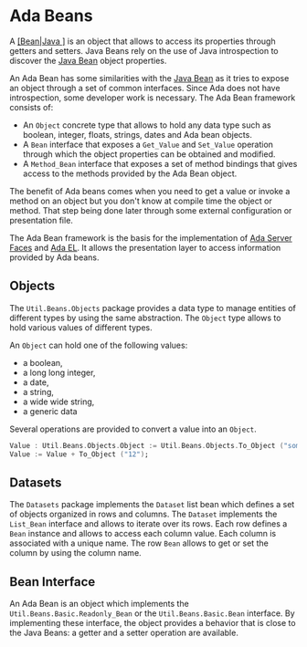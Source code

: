 # Ada Beans
A [[Bean|Java ]](http://en.wikipedia.org/wiki/JavaBean) is an object that
allows to access its properties through getters and setters. Java Beans
rely on the use of Java introspection to discover the [Java Bean](https://en.wikipedia.org/wiki/JavaBean) object properties.

An Ada Bean has some similarities with the [Java Bean](https://en.wikipedia.org/wiki/JavaBean) as it tries to expose
an object through a set of common interfaces.  Since Ada does not have introspection,
some developer work is necessary. The Ada Bean framework consists of:

  * An `Object` concrete type that allows to hold any data type such as boolean, integer, floats, strings, dates and Ada bean objects.
  * A `Bean` interface that exposes a `Get_Value` and `Set_Value` operation through which the object properties can be obtained and modified.
  * A `Method_Bean` interface that exposes a set of method bindings that gives access to the methods provided by the Ada Bean object.

The benefit of Ada beans comes when you need to get a value or invoke
a method on an object but you don't know at compile time the object or method.
That step being done later through some external configuration or presentation file.

The Ada Bean framework is the basis for the implementation of
[Ada Server Faces](https://github.com/stcarrez/ada-asf) and [Ada EL](https://github.com/stcarrez/ada-el).  It allows the presentation layer to
access information provided by Ada beans.

## Objects
The `Util.Beans.Objects` package provides a data type to manage entities of different types
by using the same abstraction.  The `Object` type allows to hold various values of different
types.

An `Object` can hold one of the following values:

  * a boolean,
  * a long long integer,
  * a date,
  * a string,
  * a wide wide string,
  * a generic data

Several operations are provided to convert a value into an `Object`.

```Ada
Value : Util.Beans.Objects.Object := Util.Beans.Objects.To_Object ("something");
Value := Value + To_Object ("12");
```

## Datasets
The `Datasets` package implements the `Dataset` list bean which
defines a set of objects organized in rows and columns.  The `Dataset`
implements the `List_Bean` interface and allows to iterate over its rows.
Each row defines a `Bean` instance and allows to access each column value.
Each column is associated with a unique name.  The row `Bean` allows to
get or set the column by using the column name.

## Bean Interface
An Ada Bean is an object which implements the `Util.Beans.Basic.Readonly_Bean` or the
`Util.Beans.Basic.Bean` interface.  By implementing these interface, the object provides
a behavior that is close to the Java Beans: a getter and a setter operation are available.



